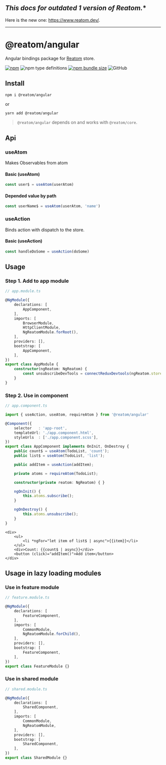 ## **This docs for outdated 1* version of Reatom.**

Here is the new one: https://www.reatom.dev/.

---

# @reatom/angular

Angular bindings package for [Reatom](https://github.com/artalar/reatom) store.

[![npm](https://img.shields.io/npm/v/@reatom/angular?style=flat-square)](https://www.npmjs.com/package/@reatom/angular)
![npm type definitions](https://img.shields.io/npm/types/@reatom/angular?style=flat-square)
[![npm bundle size](https://img.shields.io/bundlephobia/minzip/@reatom/angular?style=flat-square)](https://bundlephobia.com/result?p=@reatom/angular)
![GitHub](https://img.shields.io/github/license/artalar/reatom?style=flat-square)

## Install

```
npm i @reatom/angular
```

or

```sh
yarn add @reatom/angular
```

> `@reatom/angular` depends on and works with `@reatom/core`.

## Api

### useAtom

Makes Observables from atom

#### Basic (useAtom)

```ts
const user$ = useAtom(userAtom)
```

#### Depended value by path

```ts
const userName$ = useAtom(userAtom, 'name')
```

### useAction

Binds action with dispatch to the store.

#### Basic (useAction)

```ts
const handleDoSome = useAction(doSome)
```

## Usage

### Step 1. Add to app module

```ts
// app.module.ts

@NgModule({
    declarations: [
        AppComponent,
    ],
    imports: [
        BrowserModule,
        HttpClientModule,
        NgReatomModule.forRoot(),
    ],
    providers: [],
    bootstrap: [
        AppComponent,
    ],
})
export class AppModule {
    constructor(ngReatom: NgReatom) {
        const unsubscribeDevTools = connectReduxDevtools(ngReatom.store, {});
    }
}
```

### Step 2. Use in component

```ts
// app.component.ts

import { useAction, useAtom, requireAtom } from '@reatom/angular'

@Component({
    selector   : 'app-root',
    templateUrl: './app.component.html',
    styleUrls  : ['./app.component.scss'],
})
export class AppComponent implements OnInit, OnDestroy {
    public count$ = useAtom(TodoList, 'count');
    public list$ = useAtom(TodoList, 'list');

    public addItem = useAction(addItem);

    private atoms = requireAtom(TodoList);

    constructor(private reatom: NgReatom) { }

    ngOnInit() {
        this.atoms.subscribe();
    }

    ngOnDestroy() {
        this.atoms.unsubscribe();
    }
}
```

```angular2html
<div>
    <ul>
        <li *ngFor="let item of list$ | async">{{item}}</li>
    </ul>
    <div>Count: {{count$ | async}}</div>
    <button (click)="addItem()">Add item</button>
</div>
```

## Usage in lazy loading modules

### Use in feature module

```ts
// feature.module.ts

@NgModule({
    declarations: [
        FeatureComponent,
    ],
    imports: [
        CommonModule,
        NgReatomModule.forChild(),
    ],
    providers: [],
    bootstrap: [
        FeatureComponent,
    ],
})
export class FeatureModule {}
```

### Use in shared module

```ts
// shared.module.ts

@NgModule({
    declarations: [
        SharedComponent,
    ],
    imports: [
        CommonModule,
        NgReatomModule,
    ],
    providers: [],
    bootstrap: [
        SharedComponent,
    ],
})
export class SharedModule {}
```
